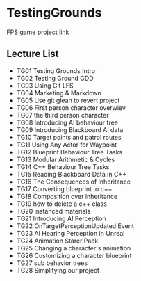 # TestingGrounds
FPS game project [link](https://github.com/Pelikoodaus/05_TestingGrounds)

## Lecture List

* TG01 Testing Grounds Intro
* TG02 Testing Ground GDD
* TG03 Using Git LFS
* TG04 Marketing & Markdown
* TG05 Use git glean to revert project
* TG06 First person character overwiev
* TG07 the third person character
* TG08 Introducing AI behaviour tree
* TG09 Introducing Blackboard AI data
* TG10 Target points and patrol routes 
* TG11 Using Any Actor for Waypoint
* TG12 Blueprint Behaviour Tree Tasks
* TG13 Modular Arithmetic & Cycles
* TG14 C++ Behaviour Tree Tasks
* TG15 Reading Blackboard Data in C++
* TG16 The Consequences of Inheritance
* TG17 Converting blueprint to c++
* TG18 Composition over inheritance
* TG19 how to delete a c++ class
* TG20 instanced materials
* TG21 Introducing AI Perception
* TG22 OnTargetPerceptionUpdated Event
* TG23 AI Hearing Perception in Unreal
* TG24 Animation Starer Pack
* TG25 Changing a character's animation
* TG26 Customizing a character blueprint
* TG27 sub behavior trees
* TG28 Simplifying our project